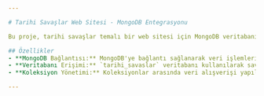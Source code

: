 ```yaml
---

# Tarihi Savaşlar Web Sitesi - MongoDB Entegrasyonu

Bu proje, tarihi savaşlar temalı bir web sitesi için MongoDB veritabanı entegrasyonu içermektedir. **MongoDBConnector** ve **MongoDBHelper** sınıfları, MongoDB ile bağlantı kurarak veritabanına ve koleksiyonlara kolay erişim sağlar. 

## Özellikler
- **MongoDB Bağlantısı:** MongoDB'ye bağlantı sağlanarak veri işlemleri gerçekleştirilebilir.
- **Veritabanı Erişimi:** `tarihi_savaslar` veritabanı kullanılarak savaş verileri saklanır.
- **Koleksiyon Yönetimi:** Koleksiyonlar arasında veri alışverişi yapılabilir.

---
```

